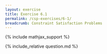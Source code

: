 ```yaml
---
layout: exercise
title: Exercise 6.1
permalink: /csp-exercises/6-1/
breadcrumb: Constraint Satisfaction Problems
---
```


{% include mathjax_support %}

<div><i class="arrow-up loader" data-chapter="csp-exercises" data-exercise="ex_1" data-rating="0"></i></div>
{% include_relative question.md %}
